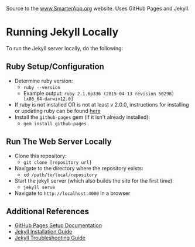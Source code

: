 Source to the www.SmarterApp.org website. Uses GitHub Pages and Jekyll.

Running Jekyll Locally
======================
To run the Jekyll server locally, do the following:

Ruby Setup/Configuration
------------------------
* Determine ruby version:
  * `ruby --version`
  * Example output: `ruby 2.1.6p336 (2015-04-13 revision 50298) [x86_64-darwin12.0]`
* If ruby is not installed OR is not at least v 2.0.0, instructions for installing or updating ruby can be found [here](https://www.ruby-lang.org/en/downloads/)
* Install the `github-pages` gem (if it isn't already installed):
  * `gem install github-pages`

Run The Web Server Locally
--------------------------
* Clone this repository:
  * `git clone [repository url]`
* Navigate to the directory where the repository exists:
  * `cd /path/to/local/repository`
* Start the jekyll server (which also builds the site for the first time):
  * `jekyll serve`
* Navigate to `http://localhost:4000` in a browser

Additional References
---------------------
* [GitHub Pages Setup Documentation](https://help.github.com/articles/setting-up-your-github-pages-site-locally-with-jekyll/)
* [Jekyll Installation Guide](https://jekyllrb.com/docs/installation/)
* [Jekyll Troubleshooting Guide](http://jekyllrb.com/docs/troubleshooting/#jekyll-amp-mac-os-x-1011)
